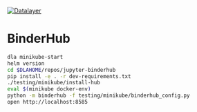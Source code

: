 [![Datalayer](https://docs.datalayer.io/logo/datalayer-25.svg)](https://datalayer.io)

# BinderHub

```bash
dla minikube-start
helm version
cd $DLAHOME/repos/jupyter-binderhub
pip install -e . -r dev-requirements.txt
./testing/minikube/install-hub
eval $(minikube docker-env)
python -m binderhub -f testing/minikube/binderhub_config.py
open http://localhost:8585
```
